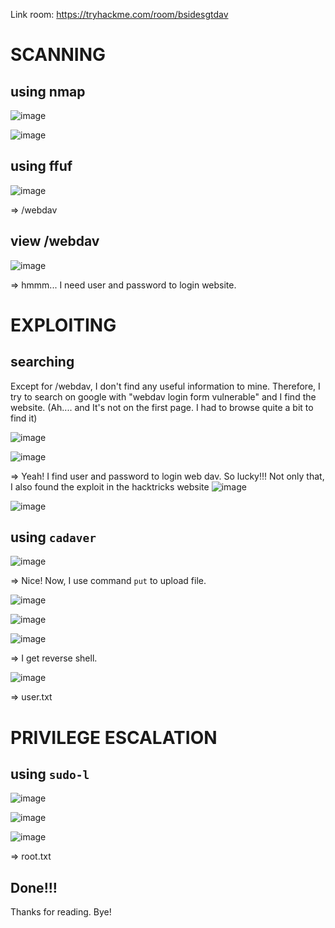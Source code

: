 Link room: https://tryhackme.com/room/bsidesgtdav
# SCANNING
## using nmap
![image](https://github.com/nguyenngocdung18/tryhackme/assets/134156226/6d28ce72-b4b3-40b9-80e7-26492ac675de)

![image](https://github.com/nguyenngocdung18/tryhackme/assets/134156226/c32385ef-5122-463a-8ddd-8f2332cc1204)

## using ffuf
![image](https://github.com/nguyenngocdung18/tryhackme/assets/134156226/b5b720d5-ef08-4428-9a46-132705efda5c)

=> /webdav
## view /webdav
![image](https://github.com/nguyenngocdung18/tryhackme/assets/134156226/51e0b268-7253-42d7-a273-ef06cf73e05c)

=> hmmm... I need user and password to login website.
# EXPLOITING
## searching
Except for /webdav, I don't find any useful information to mine. Therefore, I try to search on google with "webdav login form vulnerable" and I find the website. (Ah.... and It's not on the first page. I had to browse quite a bit to find it)

![image](https://github.com/nguyenngocdung18/tryhackme/assets/134156226/0b610a15-d74f-477e-bb35-b06f9062a848)

![image](https://github.com/nguyenngocdung18/tryhackme/assets/134156226/17359468-f2a8-4606-84ef-0ec565e8fa42)

=> Yeah! I find user and password to login web dav. So lucky!!! Not only that, I also found the exploit in the hacktricks website
![image](https://github.com/nguyenngocdung18/tryhackme/assets/134156226/08a50b73-1147-4b10-a16a-a4e67aad6241)

![image](https://github.com/nguyenngocdung18/tryhackme/assets/134156226/733b7565-946c-4705-b9a4-bf26e161c358)

## using ```cadaver```
![image](https://github.com/nguyenngocdung18/tryhackme/assets/134156226/d0478e8b-6d31-4110-9fb4-e371c0b9c2bd)

=> Nice! Now, I use command ```put``` to upload file.

![image](https://github.com/nguyenngocdung18/tryhackme/assets/134156226/7aee6566-a15f-4e6a-8d54-8808cf207b4d)

![image](https://github.com/nguyenngocdung18/tryhackme/assets/134156226/e00d1c9e-f76b-4f03-90db-ec555d8d9c09)

![image](https://github.com/nguyenngocdung18/tryhackme/assets/134156226/474397e5-bfc9-425c-9173-6e6d70a247fc)

=> I get reverse shell.

![image](https://github.com/nguyenngocdung18/tryhackme/assets/134156226/72cc6d03-ff27-42f2-81bb-8ae76aa61436)

=> user.txt

# PRIVILEGE ESCALATION
## using ```sudo-l```
![image](https://github.com/nguyenngocdung18/tryhackme/assets/134156226/71011f2e-02b4-4ad7-b9ff-7a9b32ff3917)

![image](https://github.com/nguyenngocdung18/tryhackme/assets/134156226/07affcaf-2f11-4bca-bc57-42320575102e)

![image](https://github.com/nguyenngocdung18/tryhackme/assets/134156226/acfcd77c-91e8-4095-8cf0-cc3f01c2df48)

=> root.txt
## Done!!!
Thanks for reading. Bye!
